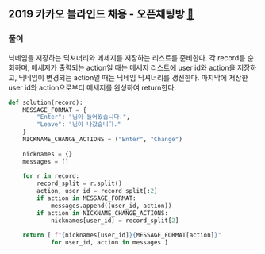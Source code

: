 ## 2019 카카오 블라인드 채용 - 오픈채팅방 [🔗](https://programmers.co.kr/learn/courses/30/lessons/42888)

 ### 풀이

닉네임을 저장하는 딕셔너리와 메세지를 저장하는 리스트를 준비한다. 각 record를 순회하며, 메세지가 출력되는 action일 때는 메세지 리스트에 user id와 action을 저장하고, 닉네임이 변경되는 action일 때는 닉네임 딕셔너리를 갱신한다. 마지막에 저장한 user id와 action으로부터 메세지를 완성하여 return한다.

```python
def solution(record):
    MESSAGE_FORMAT = { 
        "Enter": "님이 들어왔습니다.", 
        "Leave": "님이 나갔습니다."
    }
    NICKNAME_CHANGE_ACTIONS = ("Enter", "Change")
    
    nicknames = {}
    messages = []
    
    for r in record:
        record_split = r.split()
        action, user_id = record_split[:2]
        if action in MESSAGE_FORMAT:
            messages.append((user_id, action))
        if action in NICKNAME_CHANGE_ACTIONS:
            nicknames[user_id] = record_split[2]
            
    return [ f"{nicknames[user_id]}{MESSAGE_FORMAT[action]}" 
            for user_id, action in messages ]
```

